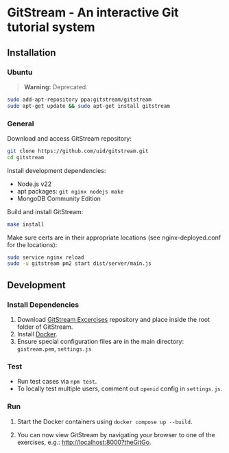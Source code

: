 # GitStream - An interactive Git tutorial system

## Installation

### Ubuntu

>**Warning:** Deprecated.

```sh
sudo add-apt-repository ppa:gitstream/gitstream
sudo apt-get update && sudo apt-get install gitstream
``` 

### General

Download and access GitStream repository:
```sh
git clone https://github.com/uid/gitstream.git
cd gitstream
```

Install development dependencies:
* Node.js v22
* apt packages: `git nginx nodejs make`
* MongoDB Community Edition


Build and install GitStream:
```sh
make install
```

Make sure certs are in their appropriate locations (see nginx-deployed.conf for the locations):
```sh
sudo service nginx reload
sudo -u gitstream pm2 start dist/server/main.js
```

## Development

### Install Dependencies
1. Download [GitStream Excercises](https://github.com/uid/gitstream-exercises) repository and
place inside the root folder of GitStream.
2. Install [Docker](https://www.docker.com/).
3. Ensure special configuration files are in the main directory: `gistream.pem`, `settings.js`

### Test

* Run test cases via `npm test`.
* To locally test multiple users, comment out `openid` config in `settings.js`. 

### Run

1. Start the Docker containers using `docker compose up --build`.

2. You can now view GitStream by navigating your browser to one of the exercises,
e.g.: [http://localhost:8000?theGitGo](http://localhost:8000?theGitGo).
